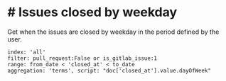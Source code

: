# \# Issues closed by weekday

Get when the issues are closed by weekday in the period defined by the user.

```
index: 'all'
filter: pull_request:False or is_gitlab_issue:1
range: from_date < 'closed_at' < to_date
aggregation: 'terms', script: "doc['closed_at'].value.dayOfWeek"
```
